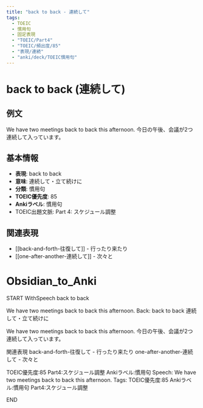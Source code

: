 ```yaml
---
title: "back to back - 連続して"
tags:
  - TOEIC
  - 慣用句
  - 固定表現
  - "TOEIC/Part4"
  - "TOEIC/頻出度/85"
  - "表現/連続"
  - "anki/deck/TOEIC慣用句"
---
```


# back to back (連続して)
## 例文
We have two meetings back to back this afternoon.
今日の午後、会議が2つ連続して入っています。
## 基本情報
- **表現**: back to back
- **意味**: 連続して・立て続けに
- **分類**: 慣用句
- **TOEIC優先度**: 85
- **Ankiラベル**: 慣用句
- TOEIC出題文脈: Part 4: スケジュール調整
## 関連表現
- [[back-and-forth-往復して]] - 行ったり来たり
- [[one-after-another-連続して]] - 次々と

# Obsidian_to_Anki
START
WithSpeech
back to back

We have two meetings back to back this afternoon.
Back: 
back to back
連続して・立て続けに

We have two meetings back to back this afternoon.
今日の午後、会議が2つ連続して入っています。

関連表現
back-and-forth-往復して - 行ったり来たり
one-after-another-連続して - 次々と

TOEIC優先度:85
Part4:スケジュール調整
Ankiラベル:慣用句
Speech: We have two meetings back to back this afternoon.
Tags: TOEIC優先度:85 Ankiラベル:慣用句 Part4:スケジュール調整
<!--ID: 1750448492768-->
END
